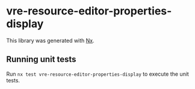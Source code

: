 # vre-resource-editor-properties-display

This library was generated with [Nx](https://nx.dev).

## Running unit tests

Run `nx test vre-resource-editor-properties-display` to execute the unit tests.
